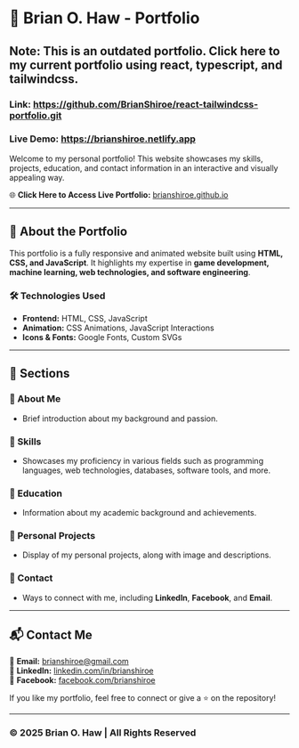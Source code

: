 # 📌 Brian O. Haw - Portfolio

## Note: This is an outdated portfolio. Click here to my current portfolio using react, typescript, and tailwindcss. 
### Link: https://github.com/BrianShiroe/react-tailwindcss-portfolio.git
### Live Demo: https://brianshiroe.netlify.app

Welcome to my personal portfolio! This website showcases my skills, projects, education, and contact information in an interactive and visually appealing way.

🌐 **Click Here to Access Live Portfolio:** [brianshiroe.github.io](https://brianshiroe.github.io/)

---

## 📖 About the Portfolio
This portfolio is a fully responsive and animated website built using **HTML, CSS, and JavaScript**. It highlights my expertise in **game development, machine learning, web technologies, and software engineering**.

### 🛠️ Technologies Used
- **Frontend:** HTML, CSS, JavaScript
- **Animation:** CSS Animations, JavaScript Interactions
- **Icons & Fonts:** Google Fonts, Custom SVGs

---

## 📂 Sections
### 🔹 About Me
- Brief introduction about my background and passion.

### 🔹 Skills
- Showcases my proficiency in various fields such as programming languages, web technologies, databases, software tools, and more.

### 🔹 Education
- Information about my academic background and achievements.

### 🔹 Personal Projects
- Display of my personal projects, along with image and descriptions.

### 🔹 Contact
- Ways to connect with me, including **LinkedIn**, **Facebook**, and **Email**.

---

## 📬 Contact Me
📩 **Email:** brianshiroe@gmail.com  
🔗 **LinkedIn:** [linkedin.com/in/brianshiroe](https://linkedin.com/in/brianshiroe)  
🔗 **Facebook:** [facebook.com/brianshiroe](https://facebook.com/brianshiroe)

If you like my portfolio, feel free to connect or give a ⭐ on the repository!

---

### © 2025 Brian O. Haw | All Rights Reserved
